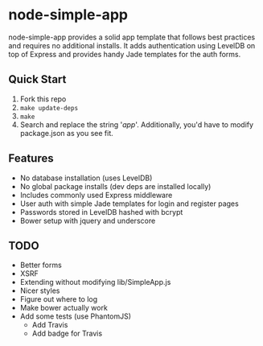 # node-simple-app

node-simple-app provides a solid app template that follows best practices and
requires no additional installs. It adds authentication using LevelDB on top of
Express and provides handy Jade templates for the auth forms.

## Quick Start

1. Fork this repo
1. `make update-deps`
1. `make`
1. Search and replace the string '_app_'. Additionally, you'd have to modify package.json as you see fit.

## Features

* No database installation (uses LevelDB)
* No global package installs (dev deps are installed locally)
* Includes commonly used Express middleware
* User auth with simple Jade templates for login and register pages
* Passwords stored in LevelDB hashed with bcrypt
* Bower setup with jquery and underscore

## TODO

* Better forms
* XSRF
* Extending without modifying lib/SimpleApp.js
* Nicer styles
* Figure out where to log
* Make bower actually work
* Add some tests (use PhantomJS)
  * Add Travis
  * Add badge for Travis